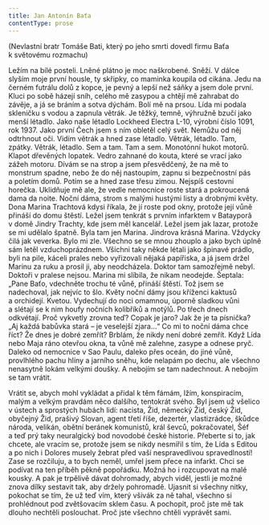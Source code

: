 ```yaml
---
title: Jan Antonín Baťa
contentType: prose
---
```


(Nevlastní bratr Tomáše Bati, který po jeho smrti dovedl firmu Baťa k světovému rozmachu)

  

Ležím na bílé posteli. Lněné plátno je moc naškrobené. Sněží. V dálce slyším moje první housle, ty skřipky, co maminka koupila od cikána. Jedu na černém futrálu dolů z kopce, je pevný a lepší než sáňky a jsem dole první. Kluci po sobě házejí sníh, celého mě zasypou a chtějí mě zahrabat do závěje, a já se bráním a sotva dýchám. Bolí mě na prsou. Lída mi podala skleničku s vodou a zapnula větrák. Je těžký, temně, výhružně bzučí jako menší létadlo. Jako naše létadlo Lockheed Electra L-10, výrobní číslo 1091, rok 1937. Jako první Čech jsem s ním obletěl celý svět. Nemůžu od něj odtrhnout oči. Vidím větrák a hned zase létadlo. Větrák, létadlo. Tam, zpátky. Větrák, létadlo. Sem a tam. Tam a sem. Monotónní hukot motorů. Klapot dřevěných lopatek. Vedro zahnané do kouta, které se vrací jako zážeh motoru. Dívám se na strop a jsem přesvědčený, že na mě to monstrum spadne, nebo že do něj nastoupím, zapnu si bezpečnostní pás a poletím domů. Potím se a hned zase třesu zimou. Nejspíš cestovní horečka. Uklidňuje mě ale, že vedle nemocnice roste stará a pokroucená dama da noite. Noční dáma, strom s malými hustými listy a drobnými květy. Dona Marina Trachtová kdysi říkala, že jí roste pod okny, protože její vůně přináší do domu štěstí. Ležel jsem tenkrát s prvním infarktem v Batayporã v domě Jindry Trachty, kde jsem měl kancelář. Ležel jsem jak lazar, protože se mi udělalo špatně. Byla tam jen Marina. Jindrova krásná Marina. Vždycky čilá jak veverka. Bylo mi zle. Všechno se se mnou zhouplo a jako bych úplně sám letěl vzduchoprázdnem. Všichni taky někde létali jako špinavé prádlo, byli na pile, káceli prales nebo vyřizovali nějaká papířiska, a já jsem držel Marinu za ruku a prosil ji, aby neodcházela. Doktor tam samozřejmě nebyl. Doktoři v pralese nejsou. Marina mi slíbila, že nikam neodejde. Šeptala: „Pane Baťo, vdechněte trochu té vůně, přináší štěstí. Tož jsem se nadechoval, jak nejvíc to šlo. Květy noční dámy jsou kříženci kaktusů a orchidejí. Kvetou. Vydechují do noci omamnou, úporně sladkou vůni a slétají se k nim houfy nočních kolibříků a motýlů. Po třech dnech odkvétají. Proč vykvetly zrovna teď? Copak je jaro? Jak že je ta písnička? „Aj každá babůvka stará – je veselejší zjara…“ Co mi to noční dáma chce říct? Že dnes je dobré zemřít? Brblám, že nikdy není dobré zemřít. Když Lída nebo Maja ráno otevřou okna, ta vůně mě zalehne, zasype a odnese pryč. Daleko od nemocnice v Sao Paulu, daleko přes oceán, do jiné vůně, provlhlého pachu hlíny a jarního sněhu, kde nelapám po dechu, ale všechno nenasytně lokám velkými doušky. A nebojím se tam nadechnout. A nebojím se tam vrátit.

Vrátit se, abych mohl vykládat a přidal k těm fámám, lžím, konspiracím, malým a velkým pravdám něco dalšího, tentokrát svého. Byl jsem už všelico v ústech a sprostých hubách lidí: nacista, Žid, německý Žid, český Žid, obyčejný Žid, prašivý Slovan, agent třetí říše, dezertér, vlastizrádce, škůdce národa, velikán, obětní beránek komunistů, král ševců, pokračovatel, Šéf a teď prý taky neuralgický bod novodobé české historie. Přeberte si to, jak chcete, ale vracím se, protože jsem se nikdy nesmířil s tím, že Lída s Editou a po nich i Dolores musely žebrat před vaší nespravedlivou spravedlností! Zase se rozčiluju, a to bych neměl, umřel jsem přece na infarkt. Chci se podívat na ten příběh pěkně popořádku. Možná ho i rozcupovat na malé kousky. A pak je trpělivě dávat dohromady, abych viděl, jestli je možné znova dílky sestavit tak, aby držely pohromadě. Ujasnit si všechny nitky, pokochat se tím, že už teď vím, který všivák za ně tahal, všechno si prohlédnout pod zvětšovacím sklem času. A pochopit, proč jste mě tak dlouho nechtěli poslouchat. Proč jste všechno chtěli vyprávět sami.
